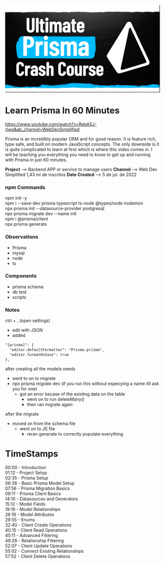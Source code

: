 <img src="image.png" alt="Alt text" width="600">

# Learn Prisma In 60 Minutes

https://www.youtube.com/watch?v=RebA5J-rlwg&ab_channel=WebDevSimplified

Prisma is an incredibly popular ORM and for good reason. It is feature rich, type safe, and built on modern JavaScript concepts. The only downside is it is quite complicated to learn at first which is where this video comes in. I will be teaching you everything you need to know to get up and running with Prisma in just 60 minutes.

**Project** --> Backend APP or service to manage users
**Channel** --> Web Dev Simplified 1,43 mi de inscritos
**Date Created** --> 5 de jul. de 2022

### npm Commands

npm init -y<br>
npm i --save-dev prisma typescript ts-node @types/node nodemon<br>
npx prisma init --datasource-provider postgresql<br>
npx prisma migrate dev --name init<br>
npm i @prisma/client<br>
npx prisma generate<br>

### Observations

-  Prisma
-  mysql
-  node
-  ts

### Components

-  prisma schema
-  db test
-  scripts

### Notes

ctrl + , (open settings)

-  edit with JSON
-  added

```
"[prisma]": {
  "editor.defaultFormatter": "Prisma.prisma",
  "editor.formatOnSave": true
},
```

after creating all the models needs

-  went to on to migrate
-  npx prisma migrate dev (if you run this without especying a name itll ask you for one)
   -  got an error becase of the existing data on the table
      -  went on to run deleteMany()
      -  then ran migrate again

after the migrate

-  moved on from the schema file
   -  went on to JS file
      -  reran generate to correctly populate everything

# TimeStamps

00:00 - Introduction<br>
01:12 - Project Setup<br>
02:35 - Prisma Setup<br>
06:38 - Basic Prisma Model Setup<br>
07:56 - Prisma Migration Basics<br>
09:11 - Prisma Client Basics<br>
14:10 - Datasources and Generators<br>
15:12 - Model Fields<br>
19:19 - Model Relationships<br>
26:16 - Model Attributes<br>
29:55 - Enums<br>
32:40 - Client Create Operations<br>
40:15 - Client Read Operations<br>
45:11 - Advanced Filtering<br>
49:28 - Relationship Filtering<br>
52:07 - Client Update Operations<br>
55:02 - Connect Existing Relationships<br>
57:52 - Client Delete Operations<br>
